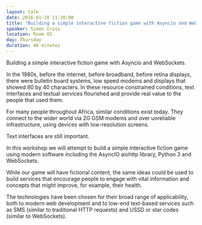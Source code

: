 ```yaml
---
layout: talk
date: 2016-01-28 11:30:00
title: "Building a simple interactive fiction game with Asyncio and WebSockets."
speaker: Simon Cross
location: Room 02
day: Thursday
duration: 40 minutes
---
```


Building a simple interactive fiction game with Asyncio and WebSockets.

In the 1980s, before the internet, before broadband, before retina displays,
there were bulletin board systems, low speed modems and displays that showed 80
by 40 characters. In these resource constrained conditions, text interfaces and
textual services flourished and provide real value to the people that used
them.

For many people throughout Africa, similar conditions exist today. They connect
to the wider world via 2G GSM modems and over unreliable infrastructure, using
devices with low-resolution screens.

Text interfaces are still important.

In this workshop we will attempt to build a simple interactive fiction game
using modern software including the AsyncIO aiohttp library, Python 3 and
WebSockets.

While our game will have fictional content, the same ideas could be used to
build services that encourage people to engage with vital information and
concepts that might improve, for example, their health.

The technologies have been chosen for their broad range of applicability, both
to modern web development and to low-end text-based services such as SMS
(similar to traditional HTTP requests) and USSD or star codes (similar to
WebSockets).
